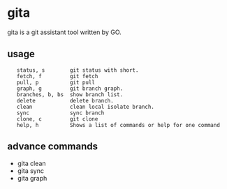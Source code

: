 # gita
gita is a git assistant tool written by GO.

## usage
```
   status, s        git status with short.
   fetch, f         git fetch
   pull, p          git pull
   graph, g         git branch graph.
   branches, b, bs  show branch list.
   delete           delete branch.
   clean            clean local isolate branch.
   sync          	sync branch
   clone, c         git clone
   help, h          Shows a list of commands or help for one command
```

## advance commands
- gita clean
- gita sync
- gita graph